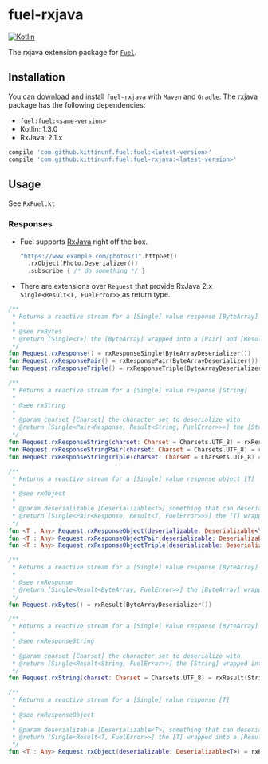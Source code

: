 # fuel-rxjava
[![Kotlin](https://img.shields.io/badge/Kotlin-1.3.0-blue.svg)](https://kotlinlang.org)

The rxjava extension package for [`Fuel`](../README.md).

## Installation

You can [download](https://bintray.com/kittinunf/maven/Fuel-Android/_latestVersion) and install `fuel-rxjava` with `Maven` and `Gradle`. The rxjava package has the following dependencies:
* `fuel:fuel:<same-version>`
* Kotlin: 1.3.0
* RxJava: 2.1.x

```groovy
compile 'com.github.kittinunf.fuel:fuel:<latest-version>'
compile 'com.github.kittinunf.fuel:fuel-rxjava:<latest-version>'
```

## Usage

See `RxFuel.kt`

### Responses

* Fuel supports [RxJava](https://github.com/ReactiveX/RxJava) right off the box.
    ```kotlin
    "https://www.example.com/photos/1".httpGet()
      .rxObject(Photo.Deserializer())
      .subscribe { /* do something */ }
    ```

* There are extensions over `Request` that provide RxJava 2.x `Single<Result<T, FuelError>>` as return type.

```kotlin    
/**
 * Returns a reactive stream for a [Single] value response [ByteArray]
 *
 * @see rxBytes
 * @return [Single<T>] the [ByteArray] wrapped into a [Pair] and [Result]
 */
fun Request.rxResponse() = rxResponseSingle(ByteArrayDeserializer())
fun Request.rxResponsePair() = rxResponsePair(ByteArrayDeserializer())
fun Request.rxResponseTriple() = rxResponseTriple(ByteArrayDeserializer())

/**
 * Returns a reactive stream for a [Single] value response [String]
 *
 * @see rxString
 *
 * @param charset [Charset] the character set to deserialize with
 * @return [Single<Pair<Response, Result<String, FuelError>>>] the [String] wrapped into a [Pair] and [Result]
 */
fun Request.rxResponseString(charset: Charset = Charsets.UTF_8) = rxResponseSingle(StringDeserializer(charset))
fun Request.rxResponseStringPair(charset: Charset = Charsets.UTF_8) = rxResponsePair(StringDeserializer(charset))
fun Request.rxResponseStringTriple(charset: Charset = Charsets.UTF_8) = rxResponseTriple(StringDeserializer(charset))

/**
 * Returns a reactive stream for a [Single] value response object [T]
 *
 * @see rxObject
 *
 * @param deserializable [Deserializable<T>] something that can deserialize the [Response] to a [T]
 * @return [Single<Pair<Response, Result<T, FuelError>>>] the [T] wrapped into a [Pair] and [Result]
 */
fun <T : Any> Request.rxResponseObject(deserializable: Deserializable<T>) = rxResponseSingle(deserializable)
fun <T : Any> Request.rxResponseObjectPair(deserializable: Deserializable<T>) = rxResponsePair(deserializable)
fun <T : Any> Request.rxResponseObjectTriple(deserializable: Deserializable<T>) = rxResponseTriple(deserializable)

/**
 * Returns a reactive stream for a [Single] value response [ByteArray]
 *
 * @see rxResponse
 * @return [Single<Result<ByteArray, FuelError>>] the [ByteArray] wrapped into a [Result]
 */
fun Request.rxBytes() = rxResult(ByteArrayDeserializer())

/**
 * Returns a reactive stream for a [Single] value response [ByteArray]
 *
 * @see rxResponseString
 *
 * @param charset [Charset] the character set to deserialize with
 * @return [Single<Result<String, FuelError>>] the [String] wrapped into a [Result]
 */
fun Request.rxString(charset: Charset = Charsets.UTF_8) = rxResult(StringDeserializer(charset))

/**
 * Returns a reactive stream for a [Single] value response [T]
 *
 * @see rxResponseObject
 *
 * @param deserializable [Deserializable<T>] something that can deserialize the [Response] to a [T]
 * @return [Single<Result<T, FuelError>>] the [T] wrapped into a [Result]
 */
fun <T : Any> Request.rxObject(deserializable: Deserializable<T>) = rxResult(deserializable)
```
